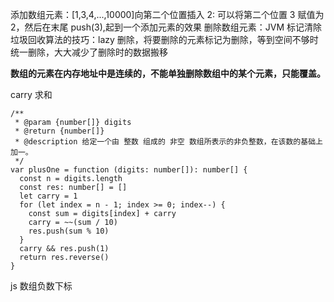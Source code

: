 添加数组元素：[1,3,4,...,10000]向第二个位置插入 2: 可以将第二个位置 3 赋值为 2，然后在末尾 push(3),起到一个添加元素的效果
删除数组元素：JVM 标记清除垃圾回收算法的技巧：lazy 删除，将要删除的元素标记为删除，等到空间不够时统一删除，大大减少了删除时的数据搬移

**数组的元素在内存地址中是连续的，不能单独删除数组中的某个元素，只能覆盖。**

carry 求和

```JS
/**
 * @param {number[]} digits
 * @return {number[]}
 * @description 给定一个由 整数 组成的 非空 数组所表示的非负整数，在该数的基础上加一。
 */
var plusOne = function (digits: number[]): number[] {
  const n = digits.length
  const res: number[] = []
  let carry = 1
  for (let index = n - 1; index >= 0; index--) {
    const sum = digits[index] + carry
    carry = ~~(sum / 10)
    res.push(sum % 10)
  }
  carry && res.push(1)
  return res.reverse()
}
```

js 数组负数下标
